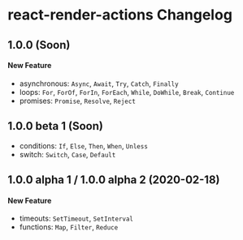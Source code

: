 # react-render-actions Changelog

## 1.0.0 (Soon)

#### New Feature

- asynchronous: `Async`, `Await`, `Try`, `Catch`, `Finally`
- loops: `For`, `ForOf`, `ForIn`, `ForEach`, `While`, `DoWhile`, `Break`, `Continue`
- promises: `Promise`, `Resolve`, `Reject`

## 1.0.0 beta 1 (Soon)

- conditions: `If`, `Else`, `Then`, `When`, `Unless`
- switch: `Switch`, `Case`, `Default`

## 1.0.0 alpha 1 / 1.0.0 alpha 2 (2020-02-18)

#### New Feature

- timeouts: `SetTimeout`, `SetInterval`
- functions: `Map`, `Filter`, `Reduce`
